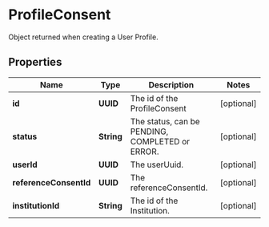 

# ProfileConsent

Object returned when creating a User Profile.

## Properties

Name | Type | Description | Notes
------------ | ------------- | ------------- | -------------
**id** | **UUID** | The id of the ProfileConsent |  [optional]
**status** | **String** | The status, can be PENDING, COMPLETED or ERROR. |  [optional]
**userId** | **UUID** | The userUuid. |  [optional]
**referenceConsentId** | **UUID** | The referenceConsentId. |  [optional]
**institutionId** | **String** | The id of the Institution. |  [optional]



